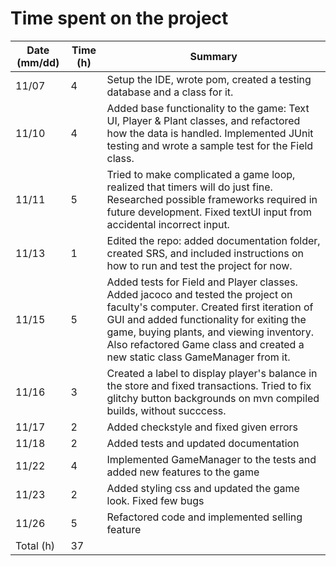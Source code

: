 # Time spent on the project

| Date (mm/dd)  | Time (h) | Summary |
| ----- | -------- | ------- |
| 11/07 | 4        | Setup the IDE, wrote pom, created a testing database and a class for it.  |
| 11/10 | 4 | Added base functionality to the game: Text UI, Player & Plant classes, and refactored how the data is handled. Implemented JUnit testing and wrote a sample test for the Field class. |
| 11/11 | 5 | Tried to make complicated a game loop, realized that timers will do just fine. Researched possible frameworks required in future development. Fixed textUI input from accidental incorrect input. |
| 11/13 | 1 | Edited the repo: added documentation folder, created SRS, and included instructions on how to run and test the project for now. |
| 11/15 | 5 | Added tests for Field and Player classes. Added jacoco and tested the project on faculty's computer. Created first iteration of GUI and added functionality for exiting the game, buying plants, and viewing inventory. Also refactored Game class and created a new static class GameManager from it. |
| 11/16 | 3 |  Created a label to display player's balance in the store and fixed transactions. Tried to fix glitchy button backgrounds on mvn compiled builds, without succcess. |
| 11/17 | 2 | Added checkstyle and fixed given errors |
| 11/18 | 2 | Added tests and updated documentation |
| 11/22 | 4 | Implemented GameManager to the tests and added new features to the game |
| 11/23 | 2 | Added styling css and updated the game look. Fixed few bugs |
| 11/26 | 5 | Refactored code and implemented selling feature |
| Total (h) | 37 |	|
